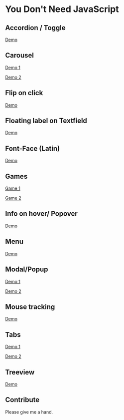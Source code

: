 # You Don't Need JavaScript

## Accordion / Toggle

<a href="http://www.mraffaele.com/labs/css-only" target="_blank">Demo</a>
## Carousel

[Demo 1](http://codepen.io/SitePoint/pen/MyPVdK)

[Demo 2](https://codepen.io/cavico/pen/yOjwya)


## Flip on click

[Demo](https://codepen.io/RuudBurger/pen/bwjry)


## Floating label on Textfield

[Demo](http://codepen.io/KtorZ/pen/ZOzdqG)


## Font-Face (Latin)
[Demo](https://yusugomori.com/projects/css-sans/fonts)


## Games

[Game 1](https://codepen.io/i0z/pen/mFLCw)

[Game 2](https://codepen.io/TabAtkins/pen/JYZgRo)


## Info on hover/ Popover

[Demo](https://codepen.io/guuslieben/pen/gabQWM)


## Menu

[Demo](https://codepen.io/antoniputra/pen/BzyWmb)


## Modal/Popup

[Demo 1](https://codepen.io/peiche/pen/vhqym)

[Demo 2](https://codepen.io/chrisburnell/pen/scyKF)

## Mouse tracking

[Demo](https://codepen.io/Momciloo/pen/GoGRrQ)

## Tabs

[Demo 1](https://codepen.io/llgruff/pen/ZGBxOa)

[Demo 2](https://codepen.io/fusco/pen/Wvzjrm)


## Treeview

[Demo](https://codepen.io/rgg/pen/WrKyzj)


## Contribute

Please give me a hand.
